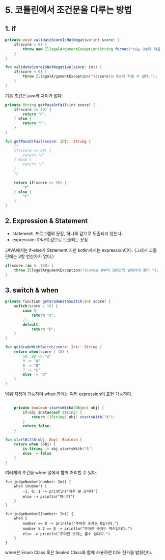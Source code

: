 # 5. 코틀린에서 조건문을 다루는 방법

## 1. if

```java
private void validateScoreIsNotNegative(int score) {
    if(score < 0) {
        throw new IllegalArgumentException(String.format("%s는 0보다 작을 수 없다", score));
    }
}
```

```kotlin
fun validateScoreIsNotNegative(score: Int) {
    if(score < 0) {
        throw IllegalArgumentException("${score}는 0보다 작을 수 없다.");
    }
}
```

기본 조건은 java와 차이가 없다.

```java
private String getPassOrFail(int score) {
    if(score >= 50) {
        return "P";
    } else {
        return "F";
    }
}
```

```kotlin
fun getPassOrFail(score: Int): String {
    /*
    if(score >= 50) {
        return "P"
    } else {
        return "F"
    } 
    */
    
    return if(score >= 50) {
        "P"
    } else {
        "F"
    }
}
```

## 2. Expression & Statement

- statement: 프로그램의 문장, 하나의 값으로 도출되지 않는다.
- expression: 하나의 값으로 도출되는 문장

JAVA에서는 if-else가 Statement 지만 kotlin에서는 expression이다. (그래서 코틀린에는 3항 연산자가 없다.)

```kotlin
if(score !in 0..100) {
    throw IllegalArgumentException("score는 0부터 100안의 범위어야 한다.");
}

```

## 3. switch & when
```java
private function getGradeWithSwitch(int score) {
    switch(score / 10) {
        case 9:
            return "A";
        //...
        default:
            return "D";
    }
}
```

```kotlin
fun getGradeWithSwitch(score: Int): String {
    return when(score / 10) {
        50..99 -> "Z"
        9 -> "A"
        8 -> "B"
        7 -> "C"
        else -> "D"
    }
}
```

범위 지정이 가능하며 when 안에는 여러 expression이 표현 가능하다.

```java
    
    private boolean startsWithA(Object obj) {
        if(obj instanceof String) {
            return ((String) obj).startsWith("A");
        }
        return false;
    }
```

```kotlin
fun startWithA(obj: Any): Boolean {
    return when (obj) {
        is String -> obj.startsWith("A")
        else -> false
    }
}
```

여러개의 조건을 when 절에서 함께 처리할 수 있다.

```
fun judgeNumber(number: Int) {
    when (number) {
        -1, 0, 1 -> println("자주 본 숫자다")
        else -> println("아니다")
    }
}

fun judgeNumber2(number: Int) {
    when {
        number == 0 -> println("주어진 숫자는 0입니다.")
        number % 2 == 0 -> println("주어진 숫자는 짝수입니다.")
        else -> println("주어진 숫자는 홀수 입니다.")
    }
}
```

when은 Enum Class 혹은 Sealed Class와 함께 사용하면 더욱 진가를 발휘한다.


